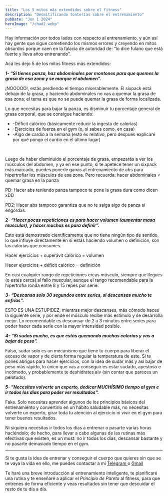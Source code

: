 ```yaml
---
title: "Los 5 mitos más extendidos sobre el fitness"
description: "Desmitificando tonterías sobre el entrenamiento"
pubDate: "Jun 1 2024"
heroImage: "/chad2.webp"
---
```


Hay información por todos lados con respecto al entrenamiento, y aún así hay gente que sigue cometiendo los mismos errores y creyendo en mitos absurdos porque caen en la falacia de autoridad de: “lo dice fulano que está fuerte y lleva años entrenando”.

Acá les dejo 5 de los mitos fitness más extendidos:

**_1- “Si tienes panza, haz abdominales por montones para que quemes la grasa de esa zona y se marque el abdomen”._**

¡NOOOOO!, estás perdiendo el tiempo miserablemente. El sixpack está debajo de la grasa, y haciendo abdominales no vas a quemar la grasa de esa zona; el tema es que no se puede quemar la grasa de forma localizada.

<!-- (No hace mucho leí por ahí un estudio que no descarta que se pueda quemar grasa de forma localizada siguiendo equis técnicas, pero... idk, no me convence mucho, y por cierto: ¡no tiene nada que ver con hacer abdominales por montones!) -->

Lo que necesitas para bajar la panza, es disminuir tu porcentaje general de grasa corporal, que se consigue haciendo:

<ul class="text-sm font-semibold">
<li>-Déficit calórico (básicamente reducir la ingesta de calorías)</li> 
    
<li class="my-6">-Ejercicios de fuerza en el gym (o, si sabes como, en casa)</li>
    
<li>-Algo de cardio a la semana (esto es relativo, pero después explicaré por qué pongo el cardio en el último lugar)</li>
</ul>

<br/>

Luego de haber disminuido el porcentaje de grasa, empezarás a ver los músculos del abdomen, y ya en ese punto, si te apetece tener un sixpack más marcado, puedes ponerle ganas al entrenamiento de abs para hipertrofiar los músculos de esa zona. Pero recuerda: hacer abdominales ≠ quemar grasa en la panza

PD: Hacer abs teniendo panza tampoco te pone la grasa dura como dicen xDD

PD2: Hacer abs tampoco garantiza que no te salga algo de panza si engordas.

**_2- “Hacer pocas repeticiones es para hacer volumen (aumentar masa muscular), y hacer muchas es para definir”._**

Esto está demostrado científicamente que no tiene ningún tipo de sentido, lo que influye directamente en si estás haciendo volumen o definición, son las calorías que consumes.

Hacer ejercicios + superávit calórico = volumen

Hacer ejercicios + déficit calórico = definición

En casi cualquier rango de repeticiones creas músculo, siempre que llegues (o estés cerca) al fallo muscular, aunque el rango recomendable para la hipertrofia ronda entre 8 y 15 repes por serie.

**_3- “Descansa solo 30 segundos entre series, si descansas mucho te enfrías”._**

ESTO ES UNA ESTUPIDEZ, mientras mejor descanses, más cómodo haces la siguiente serie, y por ende el músculo recibe más estímulo y se desarrolla mejor. Lo recomendable es descansar de 2 a 3 minutos entre series para poder hacer cada serie con la mayor intensidad posible.

**_4- “Si sudas mucho, es que estás quemando muchas calorías y vas a bajar de peso”._**

Falso, sudar solo es un mecanismo que tiene tu cuerpo para liberar el exceso de vapor y de cierta forma regular la temperatura de este. Si te pones abrigos para hacer ejercicios, con la idea de sudar más y así bajar de peso más rápido, lo único que vas a conseguir es estar sudado, apestoso e incómodo, y probablemente te deshidrates alv (sin contar que pareces un pelotudo).

**_5- "Necesitas volverte un experto, dedicar MUCHÍSIMO tiempo al gym e ir todos los días para poder ver resultados"._**

Fake. Solo necesitas aprender algunos de los principios básicos del entrenamiento y convertirlo en un hábito saludable más, no necesitas volverte un experto, girar toda tu atención al ejercicio ni vivir en el gym para tener buenos resultados.

Ni siquiera necesitas ir todos los días a entrenar o pasarte varias horas haciéndolo; de hecho, para llevar a cabo algunas de las rutinas más efectivas que existen, es un must: no ir todos los días, descansar bastante y no pasarte demasiado tiempo en el gym.

---

<div class="bg-gray-900 p-5 rounded-xl mb-4 shadow-sm shadow-black">
<p>Si te gusta la idea de entrenar y conseguir el cuerpo que quieres sin que se te vaya la vida en ello, me puedes contactar a mi <a class="font-bold underline" target="_blank" href="https://t.me/hakaiz"> Telegram </a> o <a class="font-bold underline" target="_blank" href="mailto:vladimircf.pv@gmail.com"> Gmail </a></p>
    
<p>Te haré una breve introducción al entrenamiento inteligente, te planificaré una rutina y te enseñaré a aplicar el <i>Principio de Pareto</i> al fitness, para que entrenes de forma eficiente y veas resultados sin tener que descuidar el resto de tu día a día.</p>
</div>
